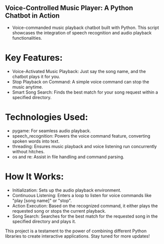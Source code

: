 ## Voice-Controlled Music Player: A Python Chatbot in Action

- Voice-commanded music playback chatbot built with Python. This script showcases the integration of speech recognition and audio playback functionalities.

# Key Features: 
- Voice-Activated Music Playback: Just say the song name, and the chatbot plays it for you.
- Stop Playback on Command: A simple voice command can stop the music anytime.
- Smart Song Search: Finds the best match for your song request within a specified directory.

# Technologies Used:
- pygame: For seamless audio playback.
- speech_recognition: Powers the voice command feature, converting spoken words into text.
- threading: Ensures music playback and voice listening run concurrently without hitches.
- os and re: Assist in file handling and command parsing.

# How It Works:
- Initialization: Sets up the audio playback environment.
- Continuous Listening: Enters a loop to listen for voice commands like "play [song name]" or "stop".
- Action Execution: Based on the recognized command, it either plays the requested song or stops the current playback.
- Song Search: Searches for the best match for the requested song in the specified directory and plays it.

This project is a testament to the power of combining different Python libraries to create interactive applications. Stay tuned for more updates!